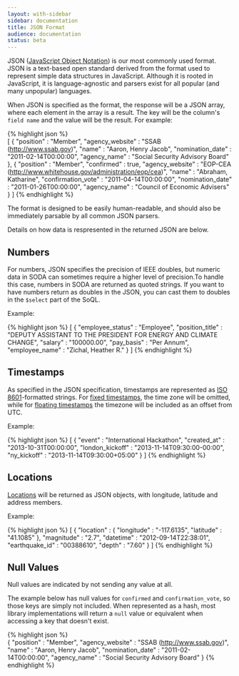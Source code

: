 ```yaml
---
layout: with-sidebar
sidebar: documentation 
title: JSON Format
audience: documentation
status: beta
---
```


JSON ([JavaScript Object Notation](http://en.wikipedia.org/wiki/Json)) is our most commonly used format. JSON is a text-based open standard derived from the format used to represent simple data structures in JavaScript. Although it is rooted in JavaScript, it is language-agnostic and parsers exist for all popular (and many unpopular) languages.

When JSON is specified as the format, the response will be a JSON array, where each element in the array is a result.  The key will be the column's `field name` and the value will be the result. For example:

{% highlight json %}    
[ {
  "position" : "Member",
  "agency_website" : "SSAB (http://www.ssab.gov)",
  "name" : "Aaron, Henry Jacob",
  "nomination_date" : "2011-02-14T00:00:00",
  "agency_name" : "Social Security Advisory Board"
}, {
  "position" : "Member",
  "confirmed" : true,
  "agency_website" : "EOP-CEA (http://www.whitehouse.gov/administration/eop/cea)",
  "name" : "Abraham, Katharine",
  "confirmation_vote" : "2011-04-14T00:00:00",
  "nomination_date" : "2011-01-26T00:00:00",
  "agency_name" : "Council of Economic Advisers"
} ]
{% endhighlight %}

The format is designed to be easily human-readable, and should also be immediately parsable by all common JSON parsers. 

Details on how data is respresented in the returned JSON are below.

## Numbers

For numbers, JSON specifies the precision of IEEE doubles, but numeric data in SODA can sometimes require a higher level of precision.To handle this case, numbers in SODA are returned as quoted strings. If you want to have numbers return as doubles in the JSON, you can cast them to doubles in the `$select` part of the SoQL.

Example:

{% highlight json %}
[ {
  "employee_status" : "Employee",
  "position_title" : "DEPUTY ASSISTANT TO THE PRESIDENT FOR ENERGY AND CLIMATE CHANGE",
  "salary" : "100000.00",
  "pay_basis" : "Per Annum",
  "employee_name" : "Zichal, Heather R."
} ]
{% endhighlight %}

## Timestamps

As specified in the JSON specification, timestamps are represented as [ISO 8601](http://en.wikipedia.org/wiki/ISO_8601)-formatted strings. For [fixed timestamps](/docs/datatypes/fixed-timestamp.html), the time zone will be omitted, while for [floating timestamps](/docs/datatypes/floating-timestamp.html) the timezone will be included as an offset from UTC.

Example:

{% highlight json %}
[ {
  "event" : "International Hackathon",
  "created_at" : "2013-10-31T00:00:00",
  "london_kickoff" : "2013-11-14T09:30:00-00:00",
  "ny_kickoff" : "2013-11-14T09:30:00+05:00"
} ]
{% endhighlight %}

## Locations

[Locations](/docs/datatypes/location.html) will be returned as JSON objects, with longitude, latitude and address members.

Example:

{% highlight json %}
[ {
  "location" : {
    "longitude" : "-117.6135",
    "latitude" : "41.1085"
  },
  "magnitude" : "2.7",
  "datetime" : "2012-09-14T22:38:01",
  "earthquake_id" : "00388610",
  "depth" : "7.60"
} ]
{% endhighlight %}

## Null Values

Null values are indicated by not sending any value at all.

The example below has null values for `confirmed` and `confirmation_vote`, so those keys are simply not included. When represented as a hash, most library implementations will return a `null` value or equivalent when accessing a key that doesn't exist.

{% highlight json %}    
{
  "position" : "Member",
  "agency_website" : "SSAB (http://www.ssab.gov)",
  "name" : "Aaron, Henry Jacob",
  "nomination_date" : "2011-02-14T00:00:00",
  "agency_name" : "Social Security Advisory Board"
}
{% endhighlight %}


